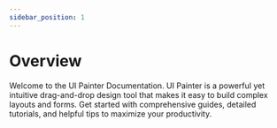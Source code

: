 ```yaml
---
sidebar_position: 1
---
```


# Overview

Welcome to the UI Painter Documentation. 
UI Painter is a powerful yet intuitive drag-and-drop design tool that makes it easy to build complex layouts and forms.
Get started with comprehensive guides, detailed tutorials, and helpful tips to maximize your productivity.
